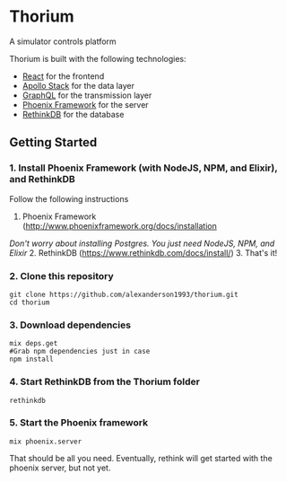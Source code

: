 # Thorium
A simulator controls platform

Thorium is built with the following technologies:
* [React](https://facebook.github.io/react/) for the frontend
* [Apollo Stack](http://www.apollostack.com/) for the data layer
* [GraphQL](http://graphql.org/) for the transmission layer
* [Phoenix Framework](http://phoenixframework.org/) for the server
* [RethinkDB](https://www.rethinkdb.com/) for the database

## Getting Started

### 1. Install Phoenix Framework (with NodeJS, NPM, and Elixir), and RethinkDB
Follow the following instructions
1. Phoenix Framework (http://www.phoenixframework.org/docs/installation

*Don't worry about installing Postgres. You just need NodeJS, NPM, and Elixir*
2. RethinkDB (https://www.rethinkdb.com/docs/install/)
3. That's it!
### 2. Clone this repository
```
git clone https://github.com/alexanderson1993/thorium.git
cd thorium
```

### 3. Download dependencies
```
mix deps.get
#Grab npm dependencies just in case
npm install
```

### 4. Start RethinkDB from the Thorium folder
```
rethinkdb
```

### 5. Start the Phoenix framework
```
mix phoenix.server
```

That should be all you need. Eventually, rethink will get started with the phoenix server, but not yet.

